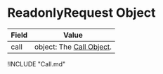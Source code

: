 # ReadonlyRequest Object

| Field | Value |
|-------|-------|
| call | object: The [Call Object](#Call-Object). |

!INCLUDE "Call.md"
